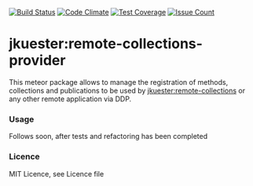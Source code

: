 [![Build Status](https://travis-ci.org/jankapunkt/meteor-remote-collections-provider.svg?branch=master)](https://travis-ci.org/jankapunkt/meteor-remote-collections-provider)
[![Code Climate](https://codeclimate.com/github/jankapunkt/meteor-remote-collections-provider/badges/gpa.svg)](https://codeclimate.com/github/jankapunkt/meteor-remote-collections-provider)
[![Test Coverage](https://codeclimate.com/github/jankapunkt/meteor-remote-collections-provider/badges/coverage.svg)](https://codeclimate.com/github/jankapunkt/meteor-remote-collections-provider/coverage)
[![Issue Count](https://codeclimate.com/github/jankapunkt/meteor-remote-collections-provider/badges/issue_count.svg)](https://codeclimate.com/github/jankapunkt/meteor-remote-collections-provider)

# jkuester:remote-collections-provider

This meteor package allows to manage the registration of methods, collections and publications to be used by [jkuester:remote-collections](https://github.com/jankapunkt/meteor-remote-collections) or any other remote application via DDP.

### Usage

Follows soon, after tests and refactoring has been completed

### Licence

MIT Licence, see Licence file